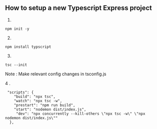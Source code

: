 ## How to setup a new Typescript Express project

1.
```
npm init -y
```
2.
```
npm install typscript

```
3.
```
tsc --init

```

Note : Make relevant config changes in tsconfig.js

4 .
```
 "scripts": {
    "build": "npx tsc",
    "watch": "npx tsc -w",
    "prestart": "npm run build",
    "start": "nodemon dist/index.js",
     "dev": "npx concurrently --kill-others \"npx tsc -w\" \"npx nodemon dist/index.js\""
  },

```